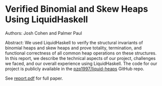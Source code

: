 # Verified Binomial and Skew Heaps Using LiquidHaskell

Authors: Josh Cohen and Palmer Paul

Abstract: We used LiquidHaskell to verify the structural invariants of binomial heaps and skew heaps and prove totality, termination, and functional correctness of all common heap operations on these structures. In this report, we describe the technical aspects of our project, challenges we faced, and our overall experience using LiquidHaskell. The code for our project is publicly available in the [pzp1997/liquid-heaps](https://github.com/pzp1997/liquid-heaps) GitHub repo.

See [report.pdf](https://github.com/pzp1997/liquid-heaps/blob/master/report.pdf) for full paper.
